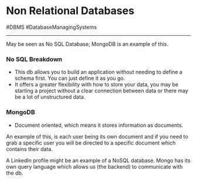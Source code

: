 # Non Relational Databases
#DBMS #DatabaseManagingSystems
- - - -
May be seen as No SQL Database; MongoDB is an example of this.

### No SQL Breakdown
* This db allows you to build an application without needing to define a schema first. You can just define it as you go. 
* It offers a greater flexibility with how to store your data, you may be starting a project without a clear connection between data or there may be a lot of unstructured data. 


### MongoDB
* Document oriented, which means it stores information as documents. 

An example of this, is each user being its own document and if you need to grab a specific user you will be directed to a specific document which contains their data. 

A LinkedIn profile might be an example of a NoSQL database. Mongo has its own query language which allows us (the backend) to communicate with the db. 
